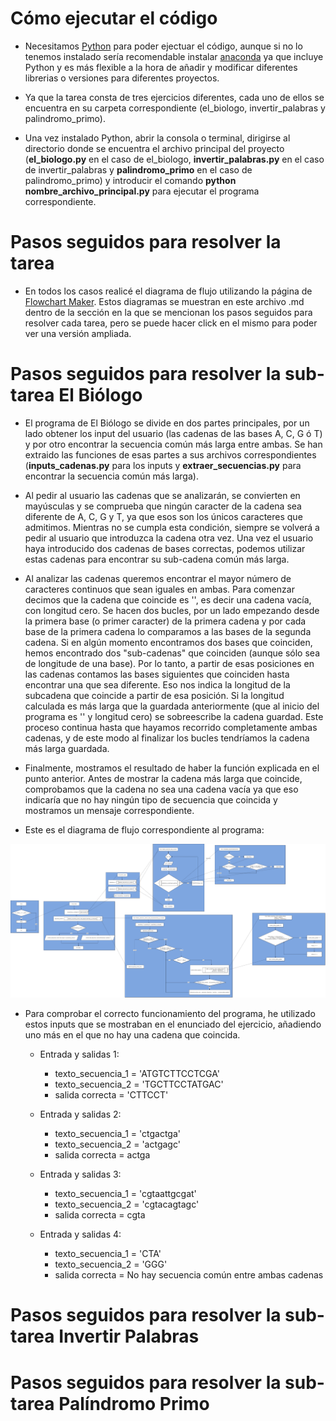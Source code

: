 # Cómo ejecutar el código

-   Necesitamos [Python](https://www.python.org/) para poder ejectuar el código, aunque si no lo tenemos instalado sería recomendable instalar [anaconda](https://www.anaconda.com/products/individual) ya que incluye Python y es más flexible a la hora de añadir y modificar diferentes librerias o versiones para diferentes proyectos.

-   Ya que la tarea consta de tres ejercicios diferentes, cada uno de ellos se encuentra en su carpeta correspondiente (el_biologo, invertir_palabras y palindromo_primo).

-   Una vez instalado Python, abrir la consola o terminal, dirigirse al directorio donde se encuentra el archivo principal del proyecto (**el_biologo.py** en el caso de el_biologo, **invertir_palabras.py** en el caso de invertir_palabras y **palindromo_primo** en el caso de palindromo_primo) y introducir el comando **python nombre_archivo_principal.py** para ejecutar el programa correspondiente.

# Pasos seguidos para resolver la tarea

-   En todos los casos realicé el diagrama de flujo utilizando la página de [Flowchart Maker](https://app.diagrams.net/). Estos diagramas se muestran en este archivo .md dentro de la sección en la que se mencionan los pasos seguidos para resolver cada tarea, pero se puede hacer click en el mismo para poder ver una versión ampliada.

# Pasos seguidos para resolver la sub-tarea El Biólogo

-   El programa de El Biólogo se divide en dos partes principales, por un lado obtener los input del usuario (las cadenas de las bases A, C, G ó T) y por otro encontrar la secuencia común más larga entre ambas. Se han extraido las funciones de esas partes a sus archivos correspondientes (**inputs_cadenas.py** para los inputs y **extraer_secuencias.py** para encontrar la secuencia común más larga).

-   Al pedir al usuario las cadenas que se analizarán, se convierten en mayúsculas y se comprueba que ningún caracter de la cadena sea diferente de A, C, G y T, ya que esos son los únicos caracteres que admitimos. Mientras no se cumpla esta condición, siempre se volverá a pedir al usuario que introduzca la cadena otra vez. Una vez el usuario haya introducido dos cadenas de bases correctas, podemos utilizar estas cadenas para encontrar su sub-cadena común más larga.

-   Al analizar las cadenas queremos encontrar el mayor número de caracteres continuos que sean iguales en ambas. Para comenzar decimos que la cadena que coincide es '', es decir una cadena vacía, con longitud cero. Se hacen dos bucles, por un lado empezando desde la primera base (o primer caracter) de la primera cadena y por cada base de la primera cadena lo comparamos a las bases de la segunda cadena. Si en algún momento encontramos dos bases que coinciden, hemos encontrado dos "sub-cadenas" que coinciden (aunque sólo sea de longitude de una base). Por lo tanto, a partir de esas posiciones en las cadenas contamos las bases siguientes que coinciden hasta encontrar una que sea diferente. Eso nos indica la longitud de la subcadena que coincide a partir de esa posición. Si la longitud calculada es más larga que la guardada anteriormente (que al inicio del programa es '' y longitud cero) se sobreescribe la cadena guardad. Este proceso continua hasta que hayamos recorrido completamente ambas cadenas, y de este modo al finalizar los bucles tendríamos la cadena más larga guardada.

-   Finalmente, mostramos el resultado de haber la función explicada en el punto anterior. Antes de mostrar la cadena más larga que coincide, comprobamos que la cadena no sea una cadena vacía ya que eso indicaría que no hay ningún tipo de secuencia que coincida y mostramos un mensaje correspondiente.

-   Este es el diagrama de flujo correspondiente al programa:

![Diagrama de flujo del programa El Biólogo](diagrama-el-biologo.png)

-   Para comprobar el correcto funcionamiento del programa, he utilizado estos inputs que se mostraban en el enunciado del ejercicio, añadiendo uno más en el que no hay una cadena que coincida.

    -   Entrada y salidas 1:

        -   texto_secuencia_1 = 'ATGTCTTCCTCGA'
        -   texto_secuencia_2 = 'TGCTTCCTATGAC'
        -   salida correcta = 'CTTCCT'

    -   Entrada y salidas 2:

        -   texto_secuencia_1 = 'ctgactga'
        -   texto_secuencia_2 = 'actgagc'
        -   salida correcta = actga

    -   Entrada y salidas 3:

        -   texto_secuencia_1 = 'cgtaattgcgat'
        -   texto_secuencia_2 = 'cgtacagtagc'
        -   salida correcta = cgta

    -   Entrada y salidas 4:
        -   texto_secuencia_1 = 'CTA'
        -   texto_secuencia_2 = 'GGG'
        -   salida correcta = No hay secuencia común entre ambas cadenas

# Pasos seguidos para resolver la sub-tarea Invertir Palabras

# Pasos seguidos para resolver la sub-tarea Palíndromo Primo
